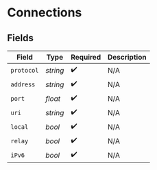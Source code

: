 # Connections


## Fields

| Field              | Type               | Required           | Description        |
| ------------------ | ------------------ | ------------------ | ------------------ |
| `protocol`         | *string*           | :heavy_check_mark: | N/A                |
| `address`          | *string*           | :heavy_check_mark: | N/A                |
| `port`             | *float*            | :heavy_check_mark: | N/A                |
| `uri`              | *string*           | :heavy_check_mark: | N/A                |
| `local`            | *bool*             | :heavy_check_mark: | N/A                |
| `relay`            | *bool*             | :heavy_check_mark: | N/A                |
| `iPv6`             | *bool*             | :heavy_check_mark: | N/A                |